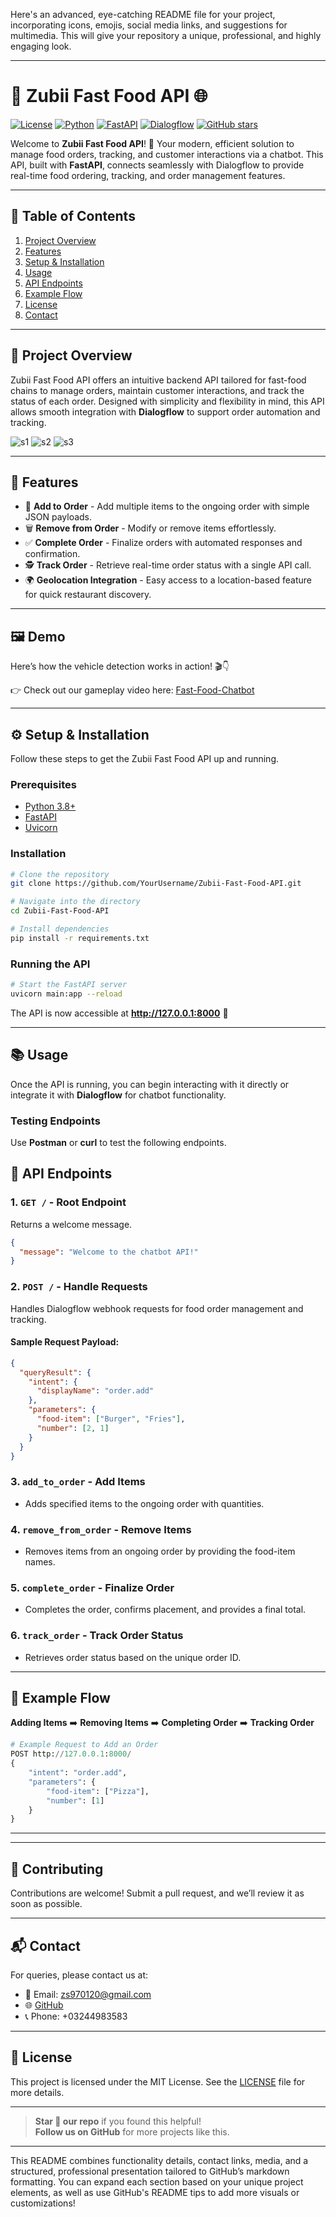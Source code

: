 Here's an advanced, eye-catching README file for your project, incorporating icons, emojis, social media links, and suggestions for multimedia. This will give your repository a unique, professional, and highly engaging look.

---

# 🍔 **Zubii Fast Food API** 🌐

[![License](https://img.shields.io/badge/license-MIT-blue.svg)](LICENSE)
[![Python](https://img.shields.io/badge/python-3.8%2B-brightgreen)](https://www.python.org/)
[![FastAPI](https://img.shields.io/badge/FastAPI-0.85.0-blue)](https://fastapi.tiangolo.com/)
[![Dialogflow](https://img.shields.io/badge/Dialogflow-API-orange)](https://cloud.google.com/dialogflow)
[![GitHub stars](https://img.shields.io/github/stars/YourUsername/Zubii-Fast-Food-API.svg)](https://github.com/YourUsername/Zubii-Fast-Food-API/stargazers)

Welcome to **Zubii Fast Food API**! 🚀 Your modern, efficient solution to manage food orders, tracking, and customer interactions via a chatbot. This API, built with **FastAPI**, connects seamlessly with Dialogflow to provide real-time food ordering, tracking, and order management features.

---

## 🎯 **Table of Contents**
1. [Project Overview](#project-overview)
2. [Features](#features)
3. [Setup & Installation](#setup--installation)
4. [Usage](#usage)
5. [API Endpoints](#api-endpoints)
6. [Example Flow](#example-flow)
7. [License](#license)
8. [Contact](#contact)

---

## 📜 **Project Overview**
Zubii Fast Food API offers an intuitive backend API tailored for fast-food chains to manage orders, maintain customer interactions, and track the status of each order. Designed with simplicity and flexibility in mind, this API allows smooth integration with **Dialogflow** to support order automation and tracking.

![s1](https://github.com/user-attachments/assets/c4dbb809-f13b-4027-9b73-9539109cb742) ![s2](https://github.com/user-attachments/assets/eb580827-209b-4fb8-84ac-332c39c38f30) ![s3](https://github.com/user-attachments/assets/a239f258-c257-4e98-98c6-0d985fdbfc6e)


---

## 🌟 **Features**
- 🍟 **Add to Order** - Add multiple items to the ongoing order with simple JSON payloads.
- 🗑️ **Remove from Order** - Modify or remove items effortlessly.
- ✅ **Complete Order** - Finalize orders with automated responses and confirmation.
- 🕵️ **Track Order** - Retrieve real-time order status with a single API call.
- 🌍 **Geolocation Integration** - Easy access to a location-based feature for quick restaurant discovery.

---


## 🖼️ **Demo**

Here’s how the vehicle detection works in action! 🎬👇

👉 Check out our gameplay video here: [Fast-Food-Chatbot](https://www.loom.com/share/84ab27f9769d43c98cd98c11568c9db7?sid=b05fc56a-4df6-4ab8-bb41-bf906a6c6cf0)

---


## ⚙️ **Setup & Installation**
Follow these steps to get the Zubii Fast Food API up and running.

### Prerequisites
- [Python 3.8+](https://www.python.org/downloads/)
- [FastAPI](https://fastapi.tiangolo.com/)
- [Uvicorn](https://www.uvicorn.org/)

### Installation
```bash
# Clone the repository
git clone https://github.com/YourUsername/Zubii-Fast-Food-API.git

# Navigate into the directory
cd Zubii-Fast-Food-API

# Install dependencies
pip install -r requirements.txt
```

### Running the API
```bash
# Start the FastAPI server
uvicorn main:app --reload
```

The API is now accessible at **http://127.0.0.1:8000** 🎉

---

## 📚 **Usage**
Once the API is running, you can begin interacting with it directly or integrate it with **Dialogflow** for chatbot functionality.

### **Testing Endpoints**
Use **Postman** or **curl** to test the following endpoints.

## 🔗 **API Endpoints**

### 1. **`GET /`** - Root Endpoint
Returns a welcome message.

```json
{
  "message": "Welcome to the chatbot API!"
}
```

### 2. **`POST /`** - Handle Requests
Handles Dialogflow webhook requests for food order management and tracking.

#### **Sample Request Payload:**
```json
{
  "queryResult": {
    "intent": {
      "displayName": "order.add"
    },
    "parameters": {
      "food-item": ["Burger", "Fries"],
      "number": [2, 1]
    }
  }
}
```

### 3. **`add_to_order`** - Add Items
- Adds specified items to the ongoing order with quantities.

### 4. **`remove_from_order`** - Remove Items
- Removes items from an ongoing order by providing the food-item names.

### 5. **`complete_order`** - Finalize Order
- Completes the order, confirms placement, and provides a final total.

### 6. **`track_order`** - Track Order Status
- Retrieves order status based on the unique order ID.

---

## 🔄 **Example Flow**
**Adding Items** ➡️ **Removing Items** ➡️ **Completing Order** ➡️ **Tracking Order**

```python
# Example Request to Add an Order
POST http://127.0.0.1:8000/
{
    "intent": "order.add",
    "parameters": {
        "food-item": ["Pizza"],
        "number": [1]
    }
}
```

---

---

## 🤝 **Contributing**
Contributions are welcome! Submit a pull request, and we’ll review it as soon as possible.

---

## 📬 **Contact**
For queries, please contact us at:
- 📧 Email: [zs970120@gmail.com](mailto:zs970120@gmail.com)
- 🌐 [GitHub](https://github.com/ZubairZubii)
- 📞 Phone: +03244983583

---

## 📝 **License**
This project is licensed under the MIT License. See the [LICENSE](https://github.com/YourUsername/Zubii-Fast-Food-API/LICENSE) file for more details.

---

> **Star 🌟 our repo** if you found this helpful!  
> **Follow us on GitHub** for more projects like this.

---

This README combines functionality details, contact links, media, and a structured, professional presentation tailored to GitHub’s markdown formatting. You can expand each section based on your unique project elements, as well as use GitHub's README tips to add more visuals or customizations!

